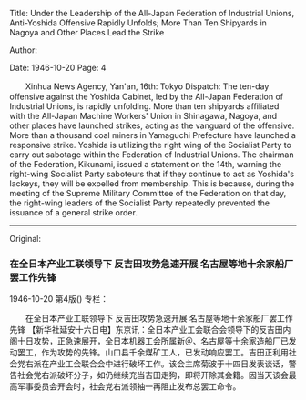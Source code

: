 Title: Under the Leadership of the All-Japan Federation of Industrial Unions, Anti-Yoshida Offensive Rapidly Unfolds; More Than Ten Shipyards in Nagoya and Other Places Lead the Strike

Author:

Date: 1946-10-20
Page: 4

　　Xinhua News Agency, Yan'an, 16th: Tokyo Dispatch: The ten-day offensive against the Yoshida Cabinet, led by the All-Japan Federation of Industrial Unions, is rapidly unfolding. More than ten shipyards affiliated with the All-Japan Machine Workers' Union in Shinagawa, Nagoya, and other places have launched strikes, acting as the vanguard of the offensive. More than a thousand coal miners in Yamaguchi Prefecture have launched a responsive strike. Yoshida is utilizing the right wing of the Socialist Party to carry out sabotage within the Federation of Industrial Unions. The chairman of the Federation, Kikunami, issued a statement on the 14th, warning the right-wing Socialist Party saboteurs that if they continue to act as Yoshida's lackeys, they will be expelled from membership. This is because, during the meeting of the Supreme Military Committee of the Federation on that day, the right-wing leaders of the Socialist Party repeatedly prevented the issuance of a general strike order.



<hr /> 

Original: 


### 在全日本产业工联领导下  反吉田攻势急速开展  名古屋等地十余家船厂罢工作先锋

1946-10-20
第4版()
专栏：

　　在全日本产业工联领导下
    反吉田攻势急速开展
    名古屋等地十余家船厂罢工作先锋
    【新华社延安十六日电】东京讯：全日本产业工会联合会领导下的反吉田内阁十日攻势，正急速展开，全日本机器工会所属新＠、名古屋等十余家造船厂已发动罢工，作为攻势的先锋。山口县千余煤矿工人，已发动响应罢工。吉田正利用社会党右派在产业工会联合会中进行破坏工作。该会主席菊波于十四日发表谈话，警告社会党右派破坏分子，如仍继续充当吉田走狗，即将开除其会籍。因当天该会最高军事委员会开会时，社会党右派领袖一再阻止发布总罢工命令。
